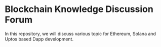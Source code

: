 # Blockchain Knowledge Discussion Forum

In this repository, we will discuss various topic for Ethereum, Solana and Uptos based Dapp development.